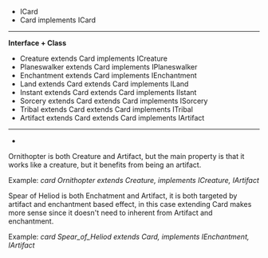 * ICard
* Card implements ICard

---

**Interface + Class**

* Creature extends Card implements ICreature
* Planeswalker extends Card implements IPlaneswalker
* Enchantment extends Card implements IEnchantment
* Land extends Card extends Card implements ILand
* Instant extends Card extends Card implements IIstant
* Sorcery extends Card extends Card implements ISorcery
* Tribal extends Card extends Card implements ITribal
* Artifact extends Card extends Card implements IArtifact

---

* 

Ornithopter is both Creature and Artifact, but the main property is that it works like a creature, but it benefits from being an artifact.

Example: _card Ornithopter extends Creature, implements ICreature, IArtifact_

Spear of Heliod is both Enchatment and Artifact, it is both targeted by artifact and enchantment based effect, in this case extending Card makes more sense since it doesn't need to inherent from Artifact and enchantment.

Example: _card Spear_of_Heliod extends Card, implements IEnchantment, IArtifact_
